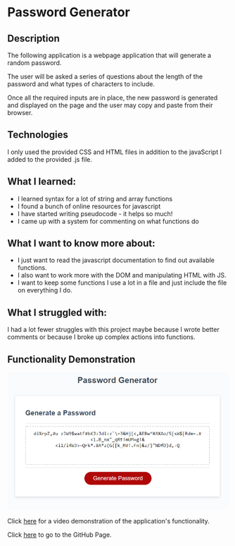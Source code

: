 # Password Generator

## Description

The following application is a webpage application that will generate a random password.

The user will be asked a series of questions about the length of the password and what types of characters to include.

Once all the required inputs are in place, the new password is generated and displayed on the page and the user may copy and paste from their browser.

## Technologies

I only used the provided CSS and HTML files in addition to the javaScript I added to the provided .js file. 

## What I learned:

* I learned syntax for a lot of string and array functions
* I found a bunch of online resources for javascript
* I have started writing pseudocode - it helps so much!
* I came up with a system for commenting on what functions do

## What I want to know more about:

* I just want to read the javascript documentation to find out available functions.
* I also want to work more with the DOM and manipulating HTML with JS.
* I want to keep some functions I use a lot in a file and just include the file on everything I do.
 
## What I struggled with:

I had a lot fewer struggles with this project maybe because I wrote better comments or because I broke up complex actions into functions.
 
## Functionality Demonstration

![Code Generator in action](./Assets/Password-Generator.png)








Click [here](https://www.awesomescreenshot.com/video/2326247?key=5cf40401be0223667ef5f7cdfaf7b2bd) for a video demonstration of the application's functionality.

Click [here](https://charvey0.github.io/03-Homework/) to go to the GitHub Page.
